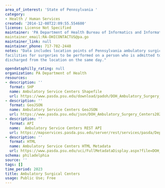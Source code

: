 ```yaml
---
area_of_interest: 'State of Pennsylvania '
category:
- Health / Human Services
created: '2014-12-08T22:09:55.554600'
license: License Not Specified
maintainer: 'PA Department of Health Bureau of Informatics and Information Technology'
maintainer_email:RA-DHICONTACTUS@pa.go
maintainer_link: null
maintainer_phone: 717-782-2448
notes: "Data includes location points of Pennsylvania ambulatory surgical centers,
facilities for surgeries to be performed on a person who is admitted to and
discharged from the location on the same day."

opendataphilly_rating: null
organization: PA Department of Health
resources:
- description: ''
  format: SHP
  name: Ambulatory Service Centers Shapefile
  url: https://www.pasda.psu.edu/download/padoh/DOH_Ambulatory_Surgery_Centers202311.zip
- description: ''
  format: GeoJSON
  name: Ambulatory Service Centers GeoJSON
  url: https://www.pasda.psu.edu/json/DOH_Ambulatory_Surgery_Centers202311.geojson
- description: ''
  format: API
  name:  Ambulatory Service Centers REST API
  url: https://mapservices.pasda.psu.edu/server/rest/services/pasda/DepHealth/MapServer
- description: ''
  format: HTML
  name: Ambulatory Service Centers HTML Metadata
  url: https://www.pasda.psu.edu/uci/FullMetadataDisplay.aspx?file=DOH_Ambulatory_Surgery_Centers202311.xml
schema: philadelphia
source: ''
tags: []
time_period: 2023
title: Ambulatory Surgical Centers
usage: Public Use; Free
---
```

